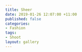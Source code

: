 ```yaml
---
title: Sheer
date: 2019-01-26 12:07:00 +11:00
published: false
categories:
- Fashion
tags:
- Shoot
layout: gallery
---
```


